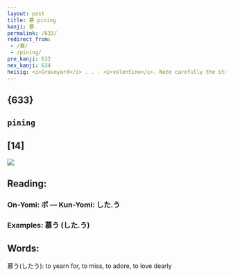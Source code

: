 ```yaml
---
layout: post
title: 慕 pining
kanji: 慕
permalink: /633/
redirect_from:
 - /慕/
 - /pining/
pre_kanji: 632
nex_kanji: 634
heisig: <i>Graveyard</i> . . . <i>valentine</i>. Note carefully the stroke order of the <i>valentine</i> primitive.
---
```


## {633}

## `pining`

## [14]

<div class="stroke"><img src="E68595.png" /></div>

## Reading:

### On-Yomi: ボ &mdash; Kun-Yomi: した.う

### Examples: 慕う (した.う)

## Words:

慕う(したう): to yearn for, to miss, to adore, to love dearly
